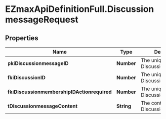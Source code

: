 # EZmaxApiDefinitionFull.DiscussionmessageRequest

## Properties

Name | Type | Description | Notes
------------ | ------------- | ------------- | -------------
**pkiDiscussionmessageID** | **Number** | The unique ID of the Discussionmessage | [optional] 
**fkiDiscussionID** | **Number** | The unique ID of the Discussion | 
**fkiDiscussionmembershipIDActionrequired** | **Number** | The unique ID of the Discussionmembership | [optional] 
**tDiscussionmessageContent** | **String** | The content of the Discussionmessage | 


